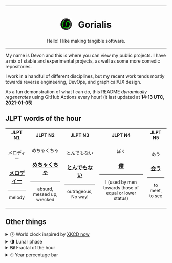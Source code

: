 ***

<h1 align="center">
<sub>
    <img src="readme/resources/avatar.png" height="36">
</sub>
&nbsp;
Gorialis
</h1>
<p align="center">
Hello! I like making tangible software.
</p>

***

My name is Devon and this is where you can view my public projects. I have a mix of stable and experimental projects, as well as some more comedic repositories.

I work in a handful of different disciplines, but my recent work tends mostly towards reverse engineering, DevOps, and graphical/UX design.

As a fun demonstration of what I can do, this README *dynamically regenerates* using GitHub Actions every hour! (it last updated at **14:13 UTC, 2021-01-05**)

<h2>JLPT words of the hour</h2>
<table>
    <tr>
        <th>JLPT N1</th>
        <th>JLPT N2</th>
        <th>JLPT N3</th>
        <th>JLPT N4</th>
        <th>JLPT N5</th>
    </tr>
    <tr>
        <td>
            <p align="center">メロディー</p>
            <h3 align="center"><b><a href="https://jisho.org/search/%E3%83%A1%E3%83%AD%E3%83%87%E3%82%A3%E3%83%BC">メロディー</a></b></h3>
            <hr>
            <p align="center">melody</p>
        </td>
        <td>
            <p align="center">めちゃくちゃ</p>
            <h3 align="center"><b><a href="https://jisho.org/search/%E3%82%81%E3%81%A1%E3%82%83%E3%81%8F%E3%81%A1%E3%82%83">めちゃくちゃ</a></b></h3>
            <hr>
            <p align="center">absurd,<wbr> messed up,<wbr> wrecked</p>
        </td>
        <td>
            <p align="center">とんでもない</p>
            <h3 align="center"><b><a href="https://jisho.org/search/%E3%81%A8%E3%82%93%E3%81%A7%E3%82%82%E3%81%AA%E3%81%84">とんでもない</a></b></h3>
            <hr>
            <p align="center">outrageous,<wbr> No way!</p>
        </td>
        <td>
            <p align="center">ぼく</p>
            <h3 align="center"><b><a href="https://jisho.org/search/%E5%83%95">僕</a></b></h3>
            <hr>
            <p align="center">I (used by men towards those of equal or lower status)</p>
        </td>
        <td>
            <p align="center">あう</p>
            <h3 align="center"><b><a href="https://jisho.org/search/%E4%BC%9A%E3%81%86">会う</a></b></h3>
            <hr>
            <p align="center">to meet,<wbr> to see</p>
        </td>
    </tr>
</table>

<h2>Other things</h2>
<details>
<summary>🕑  World clock inspired by <a href="https://xkcd.com/now">XKCD now</a></summary>

> <img src="generated/now.png" width="512">

</details>
<details>
<summary>🌗 Lunar phase</summary>

The moon is approximately 76.25% through its phase (Last Quarter).

</details>
<details>
<summary>&#x1f5bc; Fractal of the hour</summary>

> <img src="generated/fractal.png" width="512">

</details>
<details>
<summary>&#x23f2; Year percentage bar</summary>
<pre><code>2021 [▁▁▁▁▁▁▁▁▁▁▁▁▁▁▁▁▁▁▁▁] 1.26%</code></pre>
</details>

